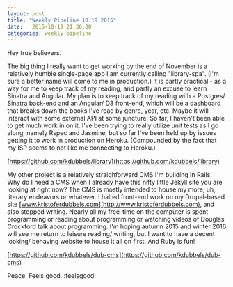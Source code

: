```yaml
---
layout: post
title: "Weekly Pipeline 10.19.2015"
date:   2015-10-19 21:36:00
categories: weekly pipeline
---
```


Hey true believers.

The big thing I really want to get working by the end of November is a relatively humble single-page app I am currently calling "library-spa". (I'm sure a better name will come to me in production.) It is partly practical - as a way for me to keep track of my reading, and partly an excuse to learn Sinatra and Angular. My plan is to keep track of my reading with a Postgres/ Sinatra back-end and an Angular/ D3 front-end, which will be a dashboard that breaks down the books I've read by genre, year, etc. Maybe it will interact with some external API at some juncture. So far, I haven't been able to get much work in on it. I've been trying to really utilize unit tests as I go along, namely Rspec and Jasmine, but so far I've been held up by issues getting it to work in production on Heroku. (Compounded by the fact that my ISP seems to not like me connecting to Heroku.)

[https://github.com/kdubbels/library](https://github.com/kdubbels/library)

My other project is a relatively straighforward CMS I'm building in Rails. Why do I need a CMS when I already have this nifty little Jekyll site you are looking at right now? The CMS is mostly intended to house my more, uh, literary endeavors or whatever. I halted front-end work on my Drupal-based site [www.kristoferdubbels.com](http://www.kristoferdubbels.com), and also stopped writing. Nearly all my free-time on the computer is spent programming or reading about programming or watching videos of Douglas Crockford talk about programming. I'm hoping autumn 2015 and winter 2016 will see me return to leisure reading/ writing, but I want to have a decent looking/ behaving website to house it all on first. And Ruby is fun!

[https://github.com/kdubbels/dub-cms](https://github.com/kdubbels/dub-cms)

Peace. Feels good. :feelsgood: